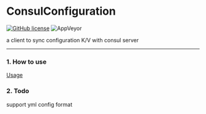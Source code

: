 # ConsulConfiguration


[![GitHub license](https://img.shields.io/badge/license-MIT-blue.svg)](https://mit-license.org/) 
![AppVeyor](https://ci.appveyor.com/api/projects/status/gprilrckx116vc9m/branch/dev?svg=true)

a client to sync configuration K/V with consul server

----

### 1. How to use

[Usage](Usage.md)

### 2. Todo
support yml config format
